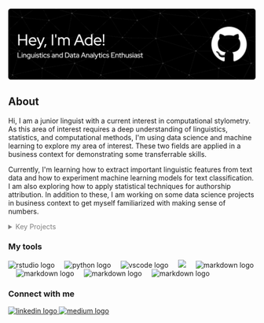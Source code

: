 ![Header](NewHeader.png)

## About
Hi, I am a junior linguist with a current interest in computational stylometry. As this area of interest requires a deep understanding of linguistics, statistics, and computational methods, I'm using data science and machine learning to explore my area of interest. These two fields are applied in a business context for demonstrating some transferrable skills.

Currently, I'm learning how to extract important linguistic features from text data and how to experiment machine learning models for text classification. I am also exploring how to apply statistical techniques for authorship attribution. In addition to these, I am working on some data science projects in business context to get myself familiarized with making sense of numbers.


<details>
<summary style='color:grey'>Key Projects</summary>
<br>

**Predictive Modeling**

| Project Name | Description |
| --- | --- |
| Optimizing Ride Fares: A Dynamic Pricing Model for Ride-Sharing Services | Currently, ride-sharing prices are primarily set based on ride duration, overlooking fluctuating demand and supply. This project explores a dynamic pricing model powered by machine learning to enhance profitability while keeping prices appealing to customers. By experimenting with 12 ML algorithms and two feature engineering techniques (feature selection and polynomial expansion), the project developed a model that, when tested with a simulation of 100 customers, showed that increasing the key feature—expected ride duration—by 20% through a promotional campaign could generate a net profit of $2.4K. ([URL](https://github.com/LingAdeu/dynamic-pricing-model.git)) | 
| Addressing Customer Churn in an E-Commerce Company | This project seeks to reduce an e-commerce company's customer churn rate from 16.8% to 10%. Using diagnostic analysis and a classification model, we focused on minimizing false negatives due to their higher financial impact. After testing various techniques and algorithms, we chose XGBoost and identified tenure and cashback amount as key factors for intervention. Simulations showed that with targeted strategies, achieving the 10% churn rate is feasible. ([URL](https://github.com/LingAdeu/customer-churn-prediction.git)) | 
<!-- | Development and Evaluation of a Classification Model for Spam Detection | This project developed a classification model to identify spam messages (1 for spam, 0 for legitimate) for a telecommunications company. F1 score was selected as the primary metric to balance false positives and false negatives. Logistic regression emerged as the best model, achieving an F1 score of 0.92 ± 0.01 across 10 folds. Additionally, the model's potential to save $23K through reduced spam impact highlights its financial and operational benefits. ([URL](https://github.com/LingAdeu/spam-message-prediction.git)) | -->
<!-- | Predicting Hotel Booking Cancellations to Minimize Revenue Loss due to False Negative | Despite an increase in reviews, about 36% (5.7 thousand) of Airbnb listings in Bangkok received none from 2012 to 2022. This project explores why some listings lack reviews and offers recommendations for Airbnb Thailand. It finds that unreviewed listings often have higher prices and longer minimum stays, which may deter bookings and reviews. In contrast, reviewed listings are typically entire homes or apartments, more centrally located, and closer to popular areas. Recommendations include adjusting prices and minimum stays for unreviewed listings, running promotions to boost reviews, and improving marketing to highlight unique features and attractions. ([URL](https://github.com/LingAdeu/bangkok-airbnb-review-exploration.git)) | -->

**Data Analysis**

| Project Name | Description |
| --- | --- |
| Evaluating Marketing Campaign Effectiveness for New Menu Items: An A/B Testing Approach | This project assesses which promotional campaign best boosts sales for a fast-food company's new menu items. Statistical analysis, including the Kruskal-Wallis H test and Dunn's post-hoc test, was used due to non-normal sales distributions and outliers. Results showed the first campaign achieved the highest median sales, but differences between campaigns were minor. It is recommended that the Marketing Manager reevaluate marketing strategies and target customers to improve campaign impact. ([URL](https://github.com/LingAdeu/ab-testing-campaign-effectiveness.git)) | 
| Improving the Number of Review: Exploring Review Patterns in Bangkok's Airbnb Landscape | Despite an increase in reviews, about 36% (5.7 thousand) of Airbnb listings in Bangkok received none from 2012 to 2022. This project explores why some listings lack reviews and offers recommendations for Airbnb Thailand. It finds that unreviewed listings often have higher prices and longer minimum stays, which may deter bookings and reviews. In contrast, reviewed listings are typically entire homes or apartments, more centrally located, and closer to popular areas. Recommendations include adjusting prices and minimum stays for unreviewed listings, running promotions to boost reviews, and improving marketing to highlight unique features and attractions. ([URL](https://github.com/LingAdeu/bangkok-airbnb-review-exploration.git)) | 
<!--- | Navigating Negative Feedback: Strategies for Addressing Low Ratings in American Starbucks | This project features an analysis of low customer satisfaction ratings for Starbucks in the US, using reviews from ConsumerAffairs. The project examines factors leading to 1-star reviews by employing data preprocessing, word frequency analysis, n-grams, and collocations to reveal common themes and patterns. The findings offer actionable recommendations to enhance customer satisfaction, with a focus on service, product quality, and cleanliness, and places particular emphasis on feedback from California. ([URL](https://github.com/LingAdeu/starbucks-low-rating-issue.git)) | --->

**Natural Language Processing**

| Project Name | Description |
| --- | --- |
| Regular Expression for Rule-Based Content Moderation | This project addresses taboo expressions in computer-mediated communications by detecting and censoring specific elements of messages (e.g., *"Shit, I forgot!"* $\rightarrow$ *"\*\*\*\*, I forgot!"*). A rule-based approach using regular expressions was chosen over machine learning for its efficient implementation, high explainability to stakeholders, and reliable detection of inappropriate content through rule matching. ([URL](https://github.com/LingAdeu/regex-for-content-moderation.git)) |
| Using Personal Names to Predict Gender: A 3-Character N-Gram Approach | This project investigated whether conventional machine learning algorithms with character n-grams could outperform Long Short-Term Memory (LSTM) models, which achieved an F1 score of 0.93 ([Septiandri, 2017](https://doi.org/10.48550/arXiv.1707.07129)). Using 3-character n-grams focusing on word boundaries to capture spacing between name parts, the Support Vector Machine (SVM) with a linear kernel performed best, achieving an F1 score of 0.94. The results suggest that conventional models can match or exceed LSTM performance when using word-boundary 3-character n-grams. ([URL](https://github.com/LingAdeu/predicting-gender-based-on-name)) |
</details>

<div align="left">
  <h3 align="left">My tools</h3>
  <img src="https://cdn.jsdelivr.net/gh/devicons/devicon/icons/rstudio/rstudio-original.svg" height="40" alt="rstudio logo"  />
  <img width="12" />
  <img src="https://cdn.jsdelivr.net/gh/devicons/devicon/icons/python/python-original.svg" height="40" alt="python logo"  />
  <img width="12" />
  <img src="https://cdn.jsdelivr.net/gh/devicons/devicon/icons/vscode/vscode-original.svg" height="40" alt="vscode logo"  />
  <img width="12" />
  <img src="https://cdn.jsdelivr.net/gh/devicons/devicon@latest/icons/jupyter/jupyter-original-wordmark.svg" height="40" />
  <img width="12" />
  <img src="https://git-scm.com/images/logos/downloads/Git-Icon-1788C.svg" height="40" alt="markdown logo"/>
  <img width="12" /> 
  <img src="https://cdn.jsdelivr.net/gh/devicons/devicon/icons/markdown/markdown-original.svg" height="40" alt="markdown logo"  />
  <img width="12" />
  <img src="https://cdn.jsdelivr.net/gh/devicons/devicon@latest/icons/mysql/mysql-original.svg" height="40" alt="markdown logo"/>
  <img width="12" /> 
  <img src="https://upload.wikimedia.org/wikipedia/commons/1/10/2023_Obsidian_logo.svg" height="40" alt="markdown logo"/>
  <img width="12" /> 
</div>

<div align="left">
<h3 align="left">Connect with me</h3>
  <a href="https://www.linkedin.com/in/adelia-januarto/" target="_blank">
    <img src="https://raw.githubusercontent.com/maurodesouza/profile-readme-generator/master/src/assets/icons/social/linkedin/default.svg" width="52" height="40" alt="linkedin logo"  />
  </a>
  <a href="https://medium.com/@lingostat" target="_blank">
    <img src="https://raw.githubusercontent.com/maurodesouza/profile-readme-generator/master/src/assets/icons/social/medium/default.svg" width="52" height="40" alt="medium logo"  />
  </a>
</div>
